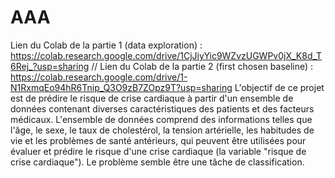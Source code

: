 # AAA
Lien du Colab de la partie 1 (data exploration) : https://colab.research.google.com/drive/1CjJiyYic9WZvzUGWPv0jX_K8d_T6Rej_?usp=sharing
//
Lien du Colab de la partie 2 (first chosen baseline) : https://colab.research.google.com/drive/1-N1RxmqEo94hR6Tnip_Q3O9zB7ZOpz9T?usp=sharing
L'objectif de ce projet est de prédire le risque de crise cardiaque à partir d'un ensemble de données contenant diverses caractéristiques des patients et des facteurs médicaux. L'ensemble de données comprend des informations telles que l'âge, le sexe, le taux de cholestérol, la tension artérielle, les habitudes de vie et les problèmes de santé antérieurs, qui peuvent être utilisées pour évaluer et prédire le risque d'une crise cardiaque (la variable "risque de crise cardiaque").
Le problème semble être une tâche de classification.
